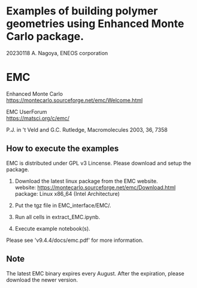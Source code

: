 # Examples of building polymer geometries using Enhanced Monte Carlo package.

20230118 A. Nagoya, ENEOS corporation

# EMC

Enhanced Monte Carlo\
https://montecarlo.sourceforge.net/emc/Welcome.html

EMC UserForum\
https://matsci.org/c/emc/

P.J. in 't Veld and G.C. Rutledge, Macromolecules 2003, 36, 7358

## How to execute the examples

EMC is distributed under GPL v3 Lincense. 
Please download and setup the package.

1. Download the latest linux package from the EMC website.  
  website: https://montecarlo.sourceforge.net/emc/Download.html  
  package: Linux x86_64 (Intel Architecture)  

3. Put the tgz file in EMC_interface/EMC/.

4. Run all cells in extract_EMC.ipynb.

5. Execute example notebook(s).

Please see 'v9.4.4/docs/emc.pdf' for more information. 

## Note
The latest EMC binary expires every August.
After the expiration, please download the newer version.
